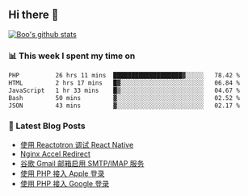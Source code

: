 ## Hi there 👋

[![Boo's github stats](https://github-readme-stats.vercel.app/api?username=0xAiKang)](https://github.com/anuraghazra/github-readme-stats)

<!-- [![Most Used Langs](https://github-readme-stats.vercel.app/api/top-langs/?username=0xAiKang)](https://github.com/anuraghazra/github-readme-stats) -->

### 📊 This week I spent my time on
<!--START_SECTION:waka-->

```txt
PHP          26 hrs 11 mins  ███████████████████▓░░░░░   78.42 %
HTML         2 hrs 17 mins   █▓░░░░░░░░░░░░░░░░░░░░░░░   06.84 %
JavaScript   1 hr 33 mins    █▒░░░░░░░░░░░░░░░░░░░░░░░   04.67 %
Bash         50 mins         ▓░░░░░░░░░░░░░░░░░░░░░░░░   02.52 %
JSON         43 mins         ▓░░░░░░░░░░░░░░░░░░░░░░░░   02.17 %
```

<!--END_SECTION:waka-->

### 📕 Latest Blog Posts
<!-- BLOG-POST-LIST:START -->
- [使用 Reactotron 调试 React Native](https://www.0x2beace.com/debug-react-native-using-reactotron/)
- [Nginx Accel Redirect](https://www.0x2beace.com/nginx-accel-redirect/)
- [谷歌 Gmail 邮箱启用 SMTP/IMAP 服务](https://www.0x2beace.com/enable-smtp-imap-service-in-google-gmail-mailbox/)
- [使用 PHP 接入 Apple 登录](https://www.0x2beace.com/sign-in-with-apple/)
- [使用 PHP 接入 Google 登录](https://www.0x2beace.com/sign-in-with-google/)
<!-- BLOG-POST-LIST:END -->

